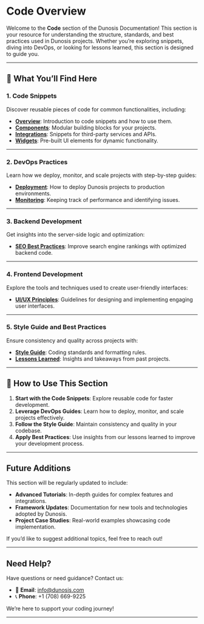 # Code Overview

Welcome to the **Code** section of the Dunosis Documentation! This section is your resource for understanding the structure, standards, and best practices used in Dunosis projects. Whether you’re exploring snippets, diving into DevOps, or looking for lessons learned, this section is designed to guide you.

---

## 🧭 What You’ll Find Here

### 1. Code Snippets
Discover reusable pieces of code for common functionalities, including:

- **[Overview](snippets/snippets-overview.md)**: Introduction to code snippets and how to use them.
- **[Components](snippets/components.md)**: Modular building blocks for your projects.
- **[Integrations](snippets/integrations.md)**: Snippets for third-party services and APIs.
- **[Widgets](snippets/widgets.md)**: Pre-built UI elements for dynamic functionality.

---

### 2. DevOps Practices
Learn how we deploy, monitor, and scale projects with step-by-step guides:

- **[Deployment](devops/deployment.md)**: How to deploy Dunosis projects to production environments.
- **[Monitoring](devops/monitoring.md)**: Keeping track of performance and identifying issues.

---

### 3. Backend Development
Get insights into the server-side logic and optimization:

- **[SEO Best Practices](backend/seo.md)**: Improve search engine rankings with optimized backend code.

---

### 4. Frontend Development
Explore the tools and techniques used to create user-friendly interfaces:

- **[UI/UX Principles](frontend/ui-ux.md)**: Guidelines for designing and implementing engaging user interfaces.

---

### 5. Style Guide and Best Practices
Ensure consistency and quality across projects with:

- **[Style Guide](style-guide.md)**: Coding standards and formatting rules.
- **[Lessons Learned](lessons-learned.md)**: Insights and takeaways from past projects.

---

## 🎯 How to Use This Section

1. **Start with the Code Snippets**: Explore reusable code for faster development.
2. **Leverage DevOps Guides**: Learn how to deploy, monitor, and scale projects effectively.
3. **Follow the Style Guide**: Maintain consistency and quality in your codebase.
4. **Apply Best Practices**: Use insights from our lessons learned to improve your development process.

---

## Future Additions

This section will be regularly updated to include:

- **Advanced Tutorials**: In-depth guides for complex features and integrations.
- **Framework Updates**: Documentation for new tools and technologies adopted by Dunosis.
- **Project Case Studies**: Real-world examples showcasing code implementation.

If you’d like to suggest additional topics, feel free to reach out!

---

## Need Help?

Have questions or need guidance? Contact us:

- 📧 **Email**: [info@dunosis.com](mailto:info@dunosis.com)
- 📞 **Phone**: +1 (708) 669-9225

We’re here to support your coding journey!

---